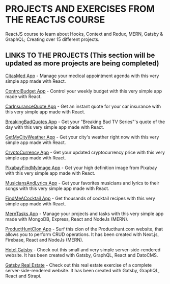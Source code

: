 # PROJECTS AND EXERCISES FROM THE REACTJS COURSE

ReactJS course to learn about Hooks, Context and Redux, MERN, Gatsby & GraphQL; Creating over 15 different projects.

## LINKS TO THE PROJECTS (This section will be updated as more projects are being completed)

[CitasMed App](https://citas-med-app.netlify.app/) - Manage your medical appointment agenda with this very simple app made with React.

[ControlBudget App](https://control-budget.netlify.app/) - Control your weekly budget with this very simple app made with React.

[CarInsuranceQuote App](https://cotiza-tu-seguro.netlify.app/) - Get an instant quote for your car insurance with this very simple app made with React.

[BreakingBadQuotes App](https://breakingbad-quote-of-the-day.netlify.app/) - Get your "Breaking Bad TV Series"'s quote of the day with this very simple app made with React.

[GetMyCityWeather App](https://get-my-city-weather.netlify.app/) - Get your city's weather right now with this very simple app made with React.

[CryptoCurrency App](https://crypto-cotizador-react.netlify.app/) - Get your updated cryptocurrency price with this very simple app made with React.

[PixabayFindMyImage App](https://pixabay-findmyimage.netlify.app/) - Get your high definition image from Pixabay with this very simple app made with React.

[MusiciansAndLyrics App](https://musicians-and-lyrics.netlify.app/) - Get your favorites musicians and lyrics to their songs with this very simple app made with React.

[FindMeACocktail App](https://findmeacocktail.netlify.app/) - Get thousands of cocktail recipes with this very simple app made with React.

[MernTasks App](https://proyecto-merntasks-app.netlify.app/) - Manage your projects and tasks with this very simple app made with MongoDB, Express, React and NodeJs (MERN).

[ProductHuntClon App](https://product-hunt-clon.web.app/) - Surf this clon of the Producthunt.com website, that allows you to perform CRUD operations. It has been created with Next.js, Firebase, React and NodeJs (MERN).

[Hotel Gatsby](https://the-hotel-gatsby.netlify.app/) - Check out this small and very simple server-side-rendered website. It has been created with Gatsby, GraphQL, React and DatoCMS.

[Gatsby Real Estate](https://gatsby-bienes-raices.netlify.app/) - Check out this real estate exercise of a complete server-side-rendered website. It has been created with Gatsby, GraphQL, React and Strapi.

